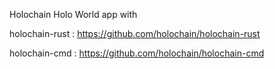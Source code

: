 Holochain Holo World app with 

holochain-rust : https://github.com/holochain/holochain-rust

holochain-cmd : https://github.com/holochain/holochain-cmd
